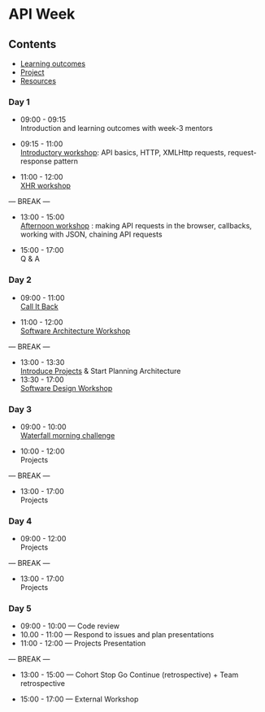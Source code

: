 # API Week

## Contents

- [Learning outcomes](./learning-outcomes.md)
- [Project](./project.md)
- [Resources](./resources)

### Day 1

- 09:00 - 09:15 <br /> Introduction and learning outcomes with week-3 mentors

- 09:15 - 11:00 <br /> [Introductory workshop](https://github.com/foundersandcoders/api-workshop): API basics, HTTP, XMLHttp requests, request-response pattern

- 11:00 - 12:00 <br /> [XHR workshop](https://github.com/foundersandcoders/xhr-workshop)

— BREAK —

- 13:00 - 15:00 <br /> [Afternoon workshop](https://github.com/emilyb7/workshop-APIs) : making API requests in the browser, callbacks, working with JSON, chaining API requests

- 15:00 - 17:00 <br /> Q & A

### Day 2

- 09:00 - 11:00 <br />
  [Call It Back](https://github.com/shiryz/call-it-back)
  
- 11:00 - 12:00 <br />
  [Software Architecture Workshop](https://github.com/foundersandcoders/Workshop-Software-Architecture-Design)

— BREAK —

- 13:00 - 13:30 <br />
  [Introduce Projects](./Project2.md) & Start Planning Architecture
- 13:30 - 17:00 <br />
  [Software Design Workshop](https://github.com/foundersandcoders/ws-software-design-js)

### Day 3

- 09:00 - 10:00 <br /> [Waterfall morning challenge](https://github.com/foundersandcoders/mc-waterfall-chaser)

- 10:00 - 12:00 <br>
  Projects

— BREAK —

- 13:00 - 17:00<br>
  Projects

### Day 4

- 09:00 - 12:00 <br>
  Projects

— BREAK —

- 13:00 - 17:00 <br>
  Projects

### Day 5

- 09:00 - 10:00 — Code review 
- 10.00 - 11:00 — Respond to issues and plan presentations
- 11:00 - 12:00 — Projects Presentation

— BREAK —

- 13:00 - 15:00 — Cohort Stop Go Continue (retrospective) + Team retrospective

- 15:00 - 17:00 — External Workshop
